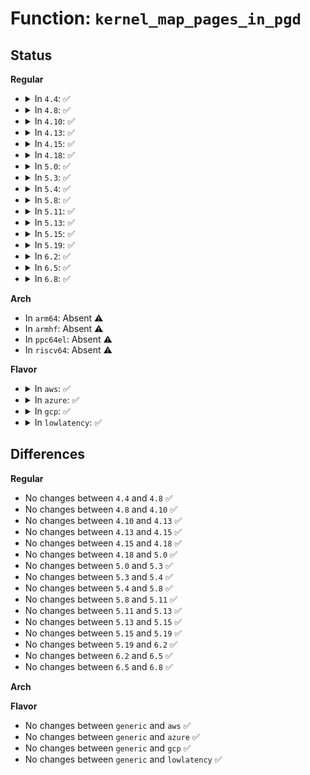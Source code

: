 # Function: <code>kernel_map_pages_in_pgd</code>

## Status
<b>Regular</b>
<ul>
<li>
<details>
<summary>In <code>4.4</code>: ✅</summary>

```c
int kernel_map_pages_in_pgd(pgd_t *pgd, u64 pfn, long unsigned int address, unsigned int numpages, long unsigned int page_flags);
```

**Collision:** Unique Global

**Inline:** No

**Transformation:** False

**Instances:**

```
In arch/x86/mm/pageattr.c (ffffffff8106f530)
Location: arch/x86/mm/pageattr.c:1945
Inline: False
Direct callers:
  - arch/x86/platform/efi/efi_64.c:efi_setup_page_tables
  - arch/x86/platform/efi/efi_64.c:efi_setup_page_tables
```
**Symbols:**

```
ffffffff8106f530-ffffffff8106f5ec: kernel_map_pages_in_pgd (STB_GLOBAL)
```
</details>
</li>
<li>
<details>
<summary>In <code>4.8</code>: ✅</summary>

```c
int kernel_map_pages_in_pgd(pgd_t *pgd, u64 pfn, long unsigned int address, unsigned int numpages, long unsigned int page_flags);
```

**Collision:** Unique Global

**Inline:** No

**Transformation:** False

**Instances:**

```
In arch/x86/mm/pageattr.c (ffffffff8106f270)
Location: arch/x86/mm/pageattr.c:1953
Inline: False
Direct callers:
  - arch/x86/platform/efi/efi_64.c:efi_runtime_update_mappings
  - arch/x86/platform/efi/efi_64.c:efi_runtime_update_mappings
  - arch/x86/platform/efi/efi_64.c:efi_setup_page_tables
  - arch/x86/platform/efi/efi_64.c:efi_setup_page_tables
  - arch/x86/platform/efi/efi_64.c:efi_setup_page_tables
```
**Symbols:**

```
ffffffff8106f270-ffffffff8106f333: kernel_map_pages_in_pgd (STB_GLOBAL)
```
</details>
</li>
<li>
<details>
<summary>In <code>4.10</code>: ✅</summary>

```c
int kernel_map_pages_in_pgd(pgd_t *pgd, u64 pfn, long unsigned int address, unsigned int numpages, long unsigned int page_flags);
```

**Collision:** Unique Global

**Inline:** No

**Transformation:** False

**Instances:**

```
In arch/x86/mm/pageattr.c (ffffffff81072ee0)
Location: arch/x86/mm/pageattr.c:1953
Inline: False
Direct callers:
  - arch/x86/platform/efi/efi_64.c:efi_runtime_update_mappings
  - arch/x86/platform/efi/efi_64.c:efi_runtime_update_mappings
  - arch/x86/platform/efi/efi_64.c:efi_setup_page_tables
  - arch/x86/platform/efi/efi_64.c:efi_setup_page_tables
  - arch/x86/platform/efi/efi_64.c:efi_setup_page_tables
```
**Symbols:**

```
ffffffff81072ee0-ffffffff81072fac: kernel_map_pages_in_pgd (STB_GLOBAL)
```
</details>
</li>
<li>
<details>
<summary>In <code>4.13</code>: ✅</summary>

```c
int kernel_map_pages_in_pgd(pgd_t *pgd, u64 pfn, long unsigned int address, unsigned int numpages, long unsigned int page_flags);
```

**Collision:** Unique Global

**Inline:** No

**Transformation:** False

**Instances:**

```
In arch/x86/mm/pageattr.c (ffffffff81072450)
Location: arch/x86/mm/pageattr.c:1999
Inline: False
Direct callers:
  - arch/x86/platform/efi/efi_64.c:efi_update_mappings
  - arch/x86/platform/efi/efi_64.c:efi_update_mappings
  - arch/x86/platform/efi/efi_64.c:efi_setup_page_tables
  - arch/x86/platform/efi/efi_64.c:efi_setup_page_tables
  - arch/x86/platform/efi/efi_64.c:efi_setup_page_tables
```
**Symbols:**

```
ffffffff81072450-ffffffff8107251a: kernel_map_pages_in_pgd (STB_GLOBAL)
```
</details>
</li>
<li>
<details>
<summary>In <code>4.15</code>: ✅</summary>

```c
int kernel_map_pages_in_pgd(pgd_t *pgd, u64 pfn, long unsigned int address, unsigned int numpages, long unsigned int page_flags);
```

**Collision:** Unique Global

**Inline:** No

**Transformation:** False

**Instances:**

```
In arch/x86/mm/pageattr.c (ffffffff81077cc0)
Location: arch/x86/mm/pageattr.c:2063
Inline: False
Direct callers:
  - arch/x86/platform/efi/efi_64.c:efi_update_mappings
  - arch/x86/platform/efi/efi_64.c:efi_update_mappings
  - arch/x86/platform/efi/efi_64.c:efi_setup_page_tables
  - arch/x86/platform/efi/efi_64.c:efi_setup_page_tables
  - arch/x86/platform/efi/efi_64.c:efi_setup_page_tables
```
**Symbols:**

```
ffffffff81077cc0-ffffffff81077d9a: kernel_map_pages_in_pgd (STB_GLOBAL)
```
</details>
</li>
<li>
<details>
<summary>In <code>4.18</code>: ✅</summary>

```c
int kernel_map_pages_in_pgd(pgd_t *pgd, u64 pfn, long unsigned int address, unsigned int numpages, long unsigned int page_flags);
```

**Collision:** Unique Global

**Inline:** No

**Transformation:** False

**Instances:**

```
In arch/x86/mm/pageattr.c (ffffffff8107a790)
Location: arch/x86/mm/pageattr.c:2114
Inline: False
Direct callers:
  - arch/x86/platform/efi/efi_64.c:efi_update_mappings
  - arch/x86/platform/efi/efi_64.c:efi_update_mappings
  - arch/x86/platform/efi/efi_64.c:__map_region
  - arch/x86/platform/efi/efi_64.c:efi_setup_page_tables
  - arch/x86/platform/efi/efi_64.c:efi_setup_page_tables
  - arch/x86/platform/efi/efi_64.c:efi_setup_page_tables
```
**Symbols:**

```
ffffffff8107a790-ffffffff8107a868: kernel_map_pages_in_pgd (STB_GLOBAL)
```
</details>
</li>
<li>
<details>
<summary>In <code>5.0</code>: ✅</summary>

```c
int kernel_map_pages_in_pgd(pgd_t *pgd, u64 pfn, long unsigned int address, unsigned int numpages, long unsigned int page_flags);
```

**Collision:** Unique Global

**Inline:** No

**Transformation:** False

**Instances:**

```
In arch/x86/mm/pageattr.c (ffffffff828a4750)
Location: arch/x86/mm/pageattr.c:2302
Inline: False
Direct callers:
  - arch/x86/platform/efi/efi_64.c:efi_update_mappings
  - arch/x86/platform/efi/efi_64.c:efi_update_mappings
  - arch/x86/platform/efi/efi_64.c:__map_region
  - arch/x86/platform/efi/efi_64.c:efi_setup_page_tables
  - arch/x86/platform/efi/efi_64.c:efi_setup_page_tables
  - arch/x86/platform/efi/efi_64.c:efi_setup_page_tables
```
**Symbols:**

```
ffffffff828a4750-ffffffff828a483e: kernel_map_pages_in_pgd (STB_GLOBAL)
```
</details>
</li>
<li>
<details>
<summary>In <code>5.3</code>: ✅</summary>

```c
int kernel_map_pages_in_pgd(pgd_t *pgd, u64 pfn, long unsigned int address, unsigned int numpages, long unsigned int page_flags);
```

**Collision:** Unique Global

**Inline:** No

**Transformation:** False

**Instances:**

```
In arch/x86/mm/pageattr.c (ffffffff828bcc21)
Location: arch/x86/mm/pageattr.c:2317
Inline: False
Direct callers:
  - arch/x86/platform/efi/efi_64.c:efi_update_mappings
  - arch/x86/platform/efi/efi_64.c:efi_update_mappings
  - arch/x86/platform/efi/efi_64.c:__map_region
  - arch/x86/platform/efi/efi_64.c:efi_setup_page_tables
  - arch/x86/platform/efi/efi_64.c:efi_setup_page_tables
  - arch/x86/platform/efi/efi_64.c:efi_setup_page_tables
```
**Symbols:**

```
ffffffff828bcc21-ffffffff828bcd11: kernel_map_pages_in_pgd (STB_GLOBAL)
```
</details>
</li>
<li>
<details>
<summary>In <code>5.4</code>: ✅</summary>

```c
int kernel_map_pages_in_pgd(pgd_t *pgd, u64 pfn, long unsigned int address, unsigned int numpages, long unsigned int page_flags);
```

**Collision:** Unique Global

**Inline:** No

**Transformation:** False

**Instances:**

```
In arch/x86/mm/pageattr.c (ffffffff828c30bc)
Location: arch/x86/mm/pageattr.c:2207
Inline: False
Direct callers:
  - arch/x86/platform/efi/efi_64.c:efi_update_mappings
  - arch/x86/platform/efi/efi_64.c:efi_update_mappings
  - arch/x86/platform/efi/efi_64.c:__map_region
  - arch/x86/platform/efi/efi_64.c:efi_setup_page_tables
  - arch/x86/platform/efi/efi_64.c:efi_setup_page_tables
  - arch/x86/platform/efi/efi_64.c:efi_setup_page_tables
```
**Symbols:**

```
ffffffff828c30bc-ffffffff828c31a5: kernel_map_pages_in_pgd (STB_GLOBAL)
```
</details>
</li>
<li>
<details>
<summary>In <code>5.8</code>: ✅</summary>

```c
int kernel_map_pages_in_pgd(pgd_t *pgd, u64 pfn, long unsigned int address, unsigned int numpages, long unsigned int page_flags);
```

**Collision:** Unique Global

**Inline:** No

**Transformation:** False

**Instances:**

```
In arch/x86/mm/pat/set_memory.c (ffffffff82ce68a5)
Location: arch/x86/mm/pat/set_memory.c:2243
Inline: False
Direct callers:
  - arch/x86/platform/efi/efi_64.c:efi_update_mappings
  - arch/x86/platform/efi/efi_64.c:efi_update_mappings
  - arch/x86/platform/efi/efi_64.c:__map_region
  - arch/x86/platform/efi/efi_64.c:efi_setup_page_tables
  - arch/x86/platform/efi/efi_64.c:efi_setup_page_tables
  - arch/x86/platform/efi/efi_64.c:efi_setup_page_tables
  - arch/x86/platform/efi/efi_64.c:efi_setup_page_tables
```
**Symbols:**

```
ffffffff82ce68a5-ffffffff82ce698e: kernel_map_pages_in_pgd (STB_GLOBAL)
```
</details>
</li>
<li>
<details>
<summary>In <code>5.11</code>: ✅</summary>

```c
int kernel_map_pages_in_pgd(pgd_t *pgd, u64 pfn, long unsigned int address, unsigned int numpages, long unsigned int page_flags);
```

**Collision:** Unique Global

**Inline:** No

**Transformation:** False

**Instances:**

```
In arch/x86/mm/pat/set_memory.c (ffffffff82fd41eb)
Location: arch/x86/mm/pat/set_memory.c:2243
Inline: False
Direct callers:
  - arch/x86/kernel/sev-es.c:sev_es_efi_map_ghcbs
  - arch/x86/platform/efi/efi_64.c:efi_update_mappings
  - arch/x86/platform/efi/efi_64.c:efi_update_mappings
  - arch/x86/platform/efi/efi_64.c:__map_region
  - arch/x86/platform/efi/efi_64.c:efi_setup_page_tables
  - arch/x86/platform/efi/efi_64.c:efi_setup_page_tables
  - arch/x86/platform/efi/efi_64.c:efi_setup_page_tables
  - arch/x86/platform/efi/efi_64.c:efi_setup_page_tables
```
**Symbols:**

```
ffffffff82fd41eb-ffffffff82fd42d4: kernel_map_pages_in_pgd (STB_GLOBAL)
```
</details>
</li>
<li>
<details>
<summary>In <code>5.13</code>: ✅</summary>

```c
int kernel_map_pages_in_pgd(pgd_t *pgd, u64 pfn, long unsigned int address, unsigned int numpages, long unsigned int page_flags);
```

**Collision:** Unique Global

**Inline:** No

**Transformation:** False

**Instances:**

```
In arch/x86/mm/pat/set_memory.c (ffffffff831decf4)
Location: arch/x86/mm/pat/set_memory.c:2251
Inline: False
Direct callers:
  - arch/x86/kernel/sev.c:sev_es_efi_map_ghcbs
  - arch/x86/platform/efi/efi_64.c:efi_update_mappings
  - arch/x86/platform/efi/efi_64.c:efi_update_mappings
  - arch/x86/platform/efi/efi_64.c:__map_region
  - arch/x86/platform/efi/efi_64.c:efi_setup_page_tables
  - arch/x86/platform/efi/efi_64.c:efi_setup_page_tables
  - arch/x86/platform/efi/efi_64.c:efi_setup_page_tables
  - arch/x86/platform/efi/efi_64.c:efi_setup_page_tables
```
**Symbols:**

```
ffffffff831decf4-ffffffff831deddd: kernel_map_pages_in_pgd (STB_GLOBAL)
```
</details>
</li>
<li>
<details>
<summary>In <code>5.15</code>: ✅</summary>

```c
int kernel_map_pages_in_pgd(pgd_t *pgd, u64 pfn, long unsigned int address, unsigned int numpages, long unsigned int page_flags);
```

**Collision:** Unique Global

**Inline:** No

**Transformation:** False

**Instances:**

```
In arch/x86/mm/pat/set_memory.c (ffffffff832c21ca)
Location: arch/x86/mm/pat/set_memory.c:2251
Inline: False
Direct callers:
  - arch/x86/kernel/sev.c:sev_es_efi_map_ghcbs
  - arch/x86/platform/efi/efi_64.c:efi_update_mappings
  - arch/x86/platform/efi/efi_64.c:efi_update_mappings
  - arch/x86/platform/efi/efi_64.c:__map_region
  - arch/x86/platform/efi/efi_64.c:efi_setup_page_tables
  - arch/x86/platform/efi/efi_64.c:efi_setup_page_tables
  - arch/x86/platform/efi/efi_64.c:efi_setup_page_tables
  - arch/x86/platform/efi/efi_64.c:efi_setup_page_tables
```
**Symbols:**

```
ffffffff832c21ca-ffffffff832c22cd: kernel_map_pages_in_pgd (STB_GLOBAL)
```
</details>
</li>
<li>
<details>
<summary>In <code>5.19</code>: ✅</summary>

```c
int kernel_map_pages_in_pgd(pgd_t *pgd, u64 pfn, long unsigned int address, unsigned int numpages, long unsigned int page_flags);
```

**Collision:** Unique Global

**Inline:** No

**Transformation:** False

**Instances:**

```
In arch/x86/mm/pat/set_memory.c (ffffffff834748ae)
Location: arch/x86/mm/pat/set_memory.c:2302
Inline: False
Direct callers:
  - arch/x86/kernel/sev.c:sev_es_efi_map_ghcbs
  - arch/x86/platform/efi/efi_64.c:efi_update_mappings
  - arch/x86/platform/efi/efi_64.c:efi_update_mappings
  - arch/x86/platform/efi/efi_64.c:__map_region
  - arch/x86/platform/efi/efi_64.c:efi_setup_page_tables
  - arch/x86/platform/efi/efi_64.c:efi_setup_page_tables
  - arch/x86/platform/efi/efi_64.c:efi_setup_page_tables
  - arch/x86/platform/efi/efi_64.c:efi_setup_page_tables
```
**Symbols:**

```
ffffffff834748ae-ffffffff834749cd: kernel_map_pages_in_pgd (STB_GLOBAL)
```
</details>
</li>
<li>
<details>
<summary>In <code>6.2</code>: ✅</summary>

```c
int kernel_map_pages_in_pgd(pgd_t *pgd, u64 pfn, long unsigned int address, unsigned int numpages, long unsigned int page_flags);
```

**Collision:** Unique Global

**Inline:** No

**Transformation:** False

**Instances:**

```
In arch/x86/mm/pat/set_memory.c (ffffffff83e9c980)
Location: arch/x86/mm/pat/set_memory.c:2406
Inline: False
Direct callers:
  - arch/x86/kernel/sev.c:sev_es_efi_map_ghcbs
  - arch/x86/platform/efi/efi_64.c:efi_update_mappings
  - arch/x86/platform/efi/efi_64.c:efi_update_mappings
  - arch/x86/platform/efi/efi_64.c:__map_region
  - arch/x86/platform/efi/efi_64.c:efi_setup_page_tables
  - arch/x86/platform/efi/efi_64.c:efi_setup_page_tables
  - arch/x86/platform/efi/efi_64.c:efi_setup_page_tables
  - arch/x86/platform/efi/efi_64.c:efi_setup_page_tables
```
**Symbols:**

```
ffffffff83e9c980-ffffffff83e9cabb: kernel_map_pages_in_pgd (STB_GLOBAL)
```
</details>
</li>
<li>
<details>
<summary>In <code>6.5</code>: ✅</summary>

```c
int kernel_map_pages_in_pgd(pgd_t *pgd, u64 pfn, long unsigned int address, unsigned int numpages, long unsigned int page_flags);
```

**Collision:** Unique Global

**Inline:** No

**Transformation:** False

**Instances:**

```
In arch/x86/mm/pat/set_memory.c (ffffffff836c04a0)
Location: arch/x86/mm/pat/set_memory.c:2405
Inline: False
Direct callers:
  - arch/x86/kernel/sev.c:sev_es_efi_map_ghcbs
  - arch/x86/platform/efi/efi_64.c:efi_update_mappings
  - arch/x86/platform/efi/efi_64.c:efi_update_mappings
  - arch/x86/platform/efi/efi_64.c:__map_region
  - arch/x86/platform/efi/efi_64.c:efi_setup_page_tables
  - arch/x86/platform/efi/efi_64.c:efi_setup_page_tables
  - arch/x86/platform/efi/efi_64.c:efi_setup_page_tables
  - arch/x86/platform/efi/efi_64.c:efi_setup_page_tables
```
**Symbols:**

```
ffffffff836c04a0-ffffffff836c05db: kernel_map_pages_in_pgd (STB_GLOBAL)
```
</details>
</li>
<li>
<details>
<summary>In <code>6.8</code>: ✅</summary>

```c
int kernel_map_pages_in_pgd(pgd_t *pgd, u64 pfn, long unsigned int address, unsigned int numpages, long unsigned int page_flags);
```

**Collision:** Unique Global

**Inline:** No

**Transformation:** False

**Instances:**

```
In arch/x86/mm/pat/set_memory.c (ffffffff838f0fc0)
Location: arch/x86/mm/pat/set_memory.c:2409
Inline: False
Direct callers:
  - arch/x86/kernel/sev.c:sev_es_efi_map_ghcbs
  - arch/x86/platform/efi/efi_64.c:efi_update_mappings
  - arch/x86/platform/efi/efi_64.c:efi_update_mappings
  - arch/x86/platform/efi/efi_64.c:__map_region
  - arch/x86/platform/efi/efi_64.c:efi_setup_page_tables
  - arch/x86/platform/efi/efi_64.c:efi_setup_page_tables
  - arch/x86/platform/efi/efi_64.c:efi_setup_page_tables
  - arch/x86/platform/efi/efi_64.c:efi_setup_page_tables
```
**Symbols:**

```
ffffffff838f0fc0-ffffffff838f10fb: kernel_map_pages_in_pgd (STB_GLOBAL)
```
</details>
</li>
</ul>
<b>Arch</b>
<ul>
<li>
In <code>arm64</code>: Absent ⚠️
</li>
<li>
In <code>armhf</code>: Absent ⚠️
</li>
<li>
In <code>ppc64el</code>: Absent ⚠️
</li>
<li>
In <code>riscv64</code>: Absent ⚠️
</li>
</ul>
<b>Flavor</b>
<ul>
<li>
<details>
<summary>In <code>aws</code>: ✅</summary>

```c
int kernel_map_pages_in_pgd(pgd_t *pgd, u64 pfn, long unsigned int address, unsigned int numpages, long unsigned int page_flags);
```

**Collision:** Unique Global

**Inline:** No

**Transformation:** False

**Instances:**

```
In arch/x86/mm/pageattr.c (ffffffff828ae092)
Location: arch/x86/mm/pageattr.c:2207
Inline: False
Direct callers:
  - arch/x86/platform/efi/efi_64.c:efi_update_mappings
  - arch/x86/platform/efi/efi_64.c:efi_update_mappings
  - arch/x86/platform/efi/efi_64.c:__map_region
  - arch/x86/platform/efi/efi_64.c:efi_setup_page_tables
  - arch/x86/platform/efi/efi_64.c:efi_setup_page_tables
  - arch/x86/platform/efi/efi_64.c:efi_setup_page_tables
```
**Symbols:**

```
ffffffff828ae092-ffffffff828ae17b: kernel_map_pages_in_pgd (STB_GLOBAL)
```
</details>
</li>
<li>
<details>
<summary>In <code>azure</code>: ✅</summary>

```c
int kernel_map_pages_in_pgd(pgd_t *pgd, u64 pfn, long unsigned int address, unsigned int numpages, long unsigned int page_flags);
```

**Collision:** Unique Global

**Inline:** No

**Transformation:** False

**Instances:**

```
In arch/x86/mm/pageattr.c (ffffffff828a6284)
Location: arch/x86/mm/pageattr.c:2207
Inline: False
Direct callers:
  - arch/x86/platform/efi/efi_64.c:efi_update_mappings
  - arch/x86/platform/efi/efi_64.c:efi_update_mappings
  - arch/x86/platform/efi/efi_64.c:__map_region
  - arch/x86/platform/efi/efi_64.c:efi_setup_page_tables
  - arch/x86/platform/efi/efi_64.c:efi_setup_page_tables
  - arch/x86/platform/efi/efi_64.c:efi_setup_page_tables
```
**Symbols:**

```
ffffffff828a6284-ffffffff828a636d: kernel_map_pages_in_pgd (STB_GLOBAL)
```
</details>
</li>
<li>
<details>
<summary>In <code>gcp</code>: ✅</summary>

```c
int kernel_map_pages_in_pgd(pgd_t *pgd, u64 pfn, long unsigned int address, unsigned int numpages, long unsigned int page_flags);
```

**Collision:** Unique Global

**Inline:** No

**Transformation:** False

**Instances:**

```
In arch/x86/mm/pageattr.c (ffffffff828c0f91)
Location: arch/x86/mm/pageattr.c:2207
Inline: False
Direct callers:
  - arch/x86/platform/efi/efi_64.c:efi_update_mappings
  - arch/x86/platform/efi/efi_64.c:efi_update_mappings
  - arch/x86/platform/efi/efi_64.c:__map_region
  - arch/x86/platform/efi/efi_64.c:efi_setup_page_tables
  - arch/x86/platform/efi/efi_64.c:efi_setup_page_tables
  - arch/x86/platform/efi/efi_64.c:efi_setup_page_tables
```
**Symbols:**

```
ffffffff828c0f91-ffffffff828c107a: kernel_map_pages_in_pgd (STB_GLOBAL)
```
</details>
</li>
<li>
<details>
<summary>In <code>lowlatency</code>: ✅</summary>

```c
int kernel_map_pages_in_pgd(pgd_t *pgd, u64 pfn, long unsigned int address, unsigned int numpages, long unsigned int page_flags);
```

**Collision:** Unique Global

**Inline:** No

**Transformation:** False

**Instances:**

```
In arch/x86/mm/pageattr.c (ffffffff828c40dc)
Location: arch/x86/mm/pageattr.c:2207
Inline: False
Direct callers:
  - arch/x86/platform/efi/efi_64.c:efi_update_mappings
  - arch/x86/platform/efi/efi_64.c:efi_update_mappings
  - arch/x86/platform/efi/efi_64.c:__map_region
  - arch/x86/platform/efi/efi_64.c:efi_setup_page_tables
  - arch/x86/platform/efi/efi_64.c:efi_setup_page_tables
  - arch/x86/platform/efi/efi_64.c:efi_setup_page_tables
```
**Symbols:**

```
ffffffff828c40dc-ffffffff828c41c5: kernel_map_pages_in_pgd (STB_GLOBAL)
```
</details>
</li>
</ul>

## Differences
<b>Regular</b>
<ul>
<li>
No changes between <code>4.4</code> and <code>4.8</code> ✅
</li>
<li>
No changes between <code>4.8</code> and <code>4.10</code> ✅
</li>
<li>
No changes between <code>4.10</code> and <code>4.13</code> ✅
</li>
<li>
No changes between <code>4.13</code> and <code>4.15</code> ✅
</li>
<li>
No changes between <code>4.15</code> and <code>4.18</code> ✅
</li>
<li>
No changes between <code>4.18</code> and <code>5.0</code> ✅
</li>
<li>
No changes between <code>5.0</code> and <code>5.3</code> ✅
</li>
<li>
No changes between <code>5.3</code> and <code>5.4</code> ✅
</li>
<li>
No changes between <code>5.4</code> and <code>5.8</code> ✅
</li>
<li>
No changes between <code>5.8</code> and <code>5.11</code> ✅
</li>
<li>
No changes between <code>5.11</code> and <code>5.13</code> ✅
</li>
<li>
No changes between <code>5.13</code> and <code>5.15</code> ✅
</li>
<li>
No changes between <code>5.15</code> and <code>5.19</code> ✅
</li>
<li>
No changes between <code>5.19</code> and <code>6.2</code> ✅
</li>
<li>
No changes between <code>6.2</code> and <code>6.5</code> ✅
</li>
<li>
No changes between <code>6.5</code> and <code>6.8</code> ✅
</li>
</ul>
<b>Arch</b>
<ul>
</ul>
<b>Flavor</b>
<ul>
<li>
No changes between <code>generic</code> and <code>aws</code> ✅
</li>
<li>
No changes between <code>generic</code> and <code>azure</code> ✅
</li>
<li>
No changes between <code>generic</code> and <code>gcp</code> ✅
</li>
<li>
No changes between <code>generic</code> and <code>lowlatency</code> ✅
</li>
</ul>
